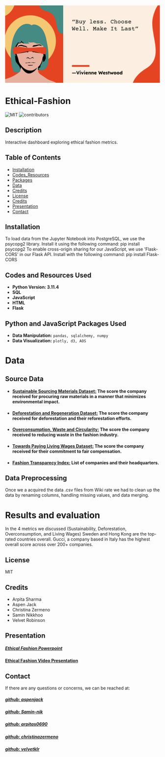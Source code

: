 ![Alt text](image.png)

# Ethical-Fashion

![MIT](https://img.shields.io/badge/License%20-%20MIT%20-%20%234e8983)
![contributors](https://img.shields.io/badge/contributors%20-%205-%20%23f0c86a)

## Description
Interactive dashboard exploring ethical fashion metrics.

## Table of Contents
- [Installation](#installation)
- [Codes_Resources](#codes-and-resources-used)
- [Packages](#python-and-javascript-packages-used)
- [Data](#data)
- [Credits](#credits)
- [License](#license)
- [Credits](#credits)
- [Presentation](#presentation)
- [Contact](#contact)



## Installation
To load data from the Jupyter Notebook into PostgreSQL, we use the psycopg2 library. Install it using the following command: pip install psycopg2 
To enable cross-origin sharing for our JavaScript, we use 'Flask-CORS' in our Flask API. Install with the following command: pip install Flask-CORS

## Codes and Resources Used
- **Python Version: 3.11.4**
- **SQL**
- **JavaScript**
- **HTML**
- **Flask**

## Python and JavaScript Packages Used
- **Data Manipulation:** `pandas, sqlalchemy, numpy`
- **Data Visualization:** `plotly, d3, AOS`

# Data

## Source Data
- #### [Sustainable Sourcing Materials Dataset:](https://wikirate.org/Fashion_Revolution+5_3_Sustainable_Sourcing_Materials) The score the company received for procuring raw materials in a manner that minimizes environmental impact.
- #### [Deforestation and Regeneration Dataset:](https://wikirate.org/Fashion_Revolution+Decarbonisation_Deforestation_and_Regeneration_Score) The score the company received for deforestation and their reforestation efforts.
- #### [Overconsumption, Waste and Circularity:](https://wikirate.org/Fashion_Revolution+5_4_Overconsumption_Waste_Circularity) The score the company received to reducing waste in the fashion industry.
- #### [Towards Paying Living Wages Dataset:](https://wikirate.org/Fashion_Revolution+Towards_Paying_Living_Wages_Score_2021) The score the company received for their commitment to fair compensation.
- #### [Fashion Transparecy Index:](https://wikirate.org/Fashion_Transparency_Index_2021_full_dataset?select2Id=12&slotSelector=._filter-result-slot&remote=&filter%5Bcompany_name%5D=&sort_by=company_name) List of companies and their headquarters.

## Data Preprocessing
Once we a acquired the data .csv files from Wiki rate we had to clean up the data by renaming columns, handling missing values, and data merging.

# Results and evaluation
In the 4 metrics we discussed (Sustainability, Deforestation, Overconsumption, and Living Wages) Sweden and Hong Kong are the top-rated countries overall. Gucci, a company based in Italy has the highest overall score across over 200+ companies.  

## License
MIT

## Credits
- Arpita Sharma
- Aspen Jack
- Christina Zermeno
- Samin Nikkhoo
- Velvet Robinson


## Presentation
##### [Ethical Fashion Powerpoint](https://docs.google.com/presentation/d/1KBZ5DekFBhwf85SwLfIWu-px6HFmbRi0PuHEEKDg_lw/edit#slide=id.p)
#### [Ethical Fashion Video Presentation](https://drive.google.com/file/d/1QWyLdbZmRvFSJZFzcYQl3TTRFan-tDik/view?usp=sharing)

## Contact
If there are any questions or concerns, we can be reached at:
##### [github: aspenjack](https://github.com/aspenjack)
##### [github: Samin-nik](https://github.com/Samin-nik)
##### [github: arpitas0690](https://github.com/arpitas0690)
##### [github: christinazermeno](https://github.com/christinazermeno)
##### [github: velvetklr](https://github.com/velvetklr)


